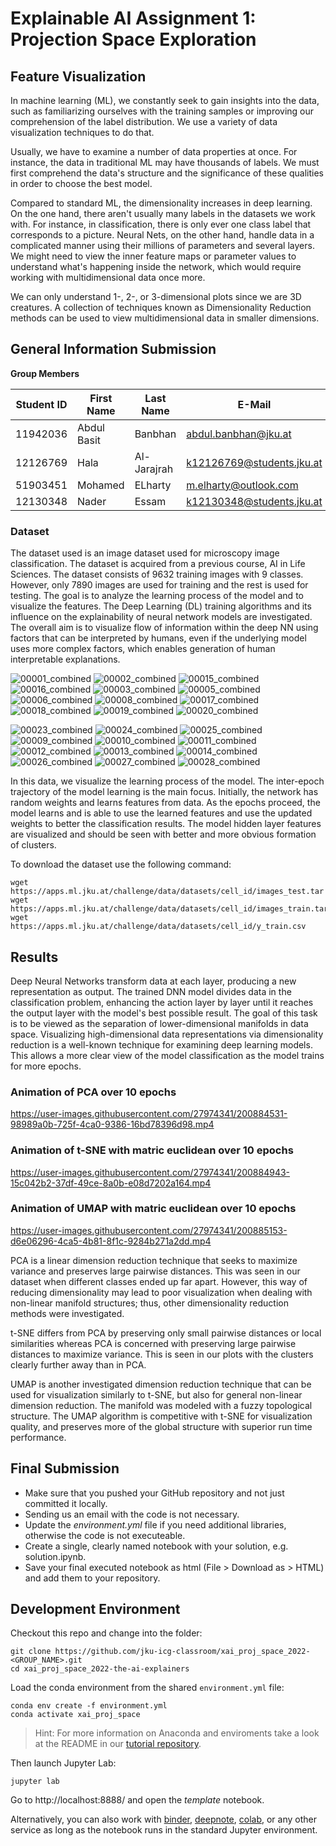 
# Explainable AI Assignment 1: Projection Space Exploration

## Feature Visualization

In machine learning (ML), we constantly seek to gain insights into the data, such as familiarizing ourselves with the training samples or improving our comprehension of the label distribution. We use a variety of data visualization techniques to do that.

Usually, we have to examine a number of data properties at once. For instance, the data in traditional ML may have thousands of labels. We must first comprehend the data's structure and the significance of these qualities in order to choose the best model.

Compared to standard ML, the dimensionality increases in deep learning. On the one hand, there aren't usually many labels in the datasets we work with. For instance, in classification, there is only ever one class label that corresponds to a picture. Neural Nets, on the other hand, handle data in a complicated manner using their millions of parameters and several layers. We might need to view the inner feature maps or parameter values to understand what's happening inside the network, which would require working with multidimensional data once more.

We can only understand 1-, 2-, or 3-dimensional plots since we are 3D creatures. A collection of techniques known as Dimensionality Reduction methods can be used to view multidimensional data in smaller dimensions.

## General Information Submission

**Group Members**

| Student ID    | First Name  | Last Name      | E-Mail                    |  Workload [%] |
| --------------|-------------|----------------|----------------------     |---------------|
| 11942036      | Abdul Basit | Banbhan        |abdul.banbhan@jku.at       |30%           |
| 12126769      | Hala        | Al-Jarajrah    |k12126769@students.jku.at  |30%           |
| 51903451      | Mohamed     | ELharty        |m.elharty@outlook.com      |10%           |
| 12130348      | Nader       | Essam          |k12130348@students.jku.at  |30%           |

### Dataset

The dataset used is an image dataset used for microscopy image classification. The dataset is acquired from a previous course, AI in Life Sciences. The dataset consists of 9632 training images with 9 classes. However, only 7890 images are used for training and the rest is used for testing. 
The goal is to analyze the learning process of the model and to visualize the features. The Deep Learning (DL) training algorithms and its influence on the explainability of neural network models are investigated. The overall aim is to visualize flow of information within the deep NN using factors that can be interpreted by humans, even if the underlying model uses more complex factors, which enables generation of human interpretable explanations.

  ![00001_combined](https://user-images.githubusercontent.com/27974341/200887456-c65751ab-76b9-4031-9e1b-43c210fd2708.png) 
  ![00002_combined](https://user-images.githubusercontent.com/27974341/200887547-638ba8af-aab1-4783-bb43-66abbf9e2b81.png)
  ![00015_combined](https://user-images.githubusercontent.com/27974341/200888625-2f97207e-3b16-44a6-8408-b885b9d02f1c.png)
  ![00016_combined](https://user-images.githubusercontent.com/27974341/200888630-b7d1746d-e7ca-4a23-b900-a32f36e5e8c9.png)
  ![00003_combined](https://user-images.githubusercontent.com/27974341/200887689-2b480e00-0690-46c9-a049-4332644cb487.png) 
  ![00005_combined](https://user-images.githubusercontent.com/27974341/200887828-ec44919f-2dcb-4342-9a44-6f8d9cfecd02.png)  ![00006_combined](https://user-images.githubusercontent.com/27974341/200887957-6ed20200-811a-4e3a-aa87-9f8a9c5dce12.png) ![00008_combined](https://user-images.githubusercontent.com/27974341/200888030-bef7281d-8c80-4b97-a7a6-acaf8a7a122a.png) ![00017_combined](https://user-images.githubusercontent.com/27974341/200888975-f4f0bdbb-9268-423c-8994-91f346c868ce.png)
![00018_combined](https://user-images.githubusercontent.com/27974341/200888979-e50f336b-968a-44d5-81c4-941373dbb2d4.png)
![00019_combined](https://user-images.githubusercontent.com/27974341/200888986-7b402524-bb59-4819-acb7-aa79a3394927.png)
![00020_combined](https://user-images.githubusercontent.com/27974341/200888990-fd09f49d-a532-4296-8a5a-e26ccae41935.png) 

![00023_combined](https://user-images.githubusercontent.com/27974341/200888999-89e33d47-53dc-456e-9959-6212cc42de12.png) ![00024_combined](https://user-images.githubusercontent.com/27974341/200889003-f946fbea-a522-47f7-a0b1-3f4668183dc3.png) ![00025_combined](https://user-images.githubusercontent.com/27974341/200889006-ccea8e04-9c9e-4788-90ce-1f7b2ffe2499.png) ![00009_combined](https://user-images.githubusercontent.com/27974341/200888067-8111517b-d1eb-45bc-82ed-6bef884df12a.png) ![00010_combined](https://user-images.githubusercontent.com/27974341/200888338-99de5b2d-fd5b-49cf-9c96-b03707fcb904.png) ![00011_combined](https://user-images.githubusercontent.com/27974341/200888344-3cae1beb-9db6-4ffd-b8e7-5965e7af6651.png) ![00012_combined](https://user-images.githubusercontent.com/27974341/200888479-6534f006-7414-4ed5-8a1f-7f880cd92913.png) ![00013_combined](https://user-images.githubusercontent.com/27974341/200888486-c2409a09-01b2-4999-a3e1-b947cc23572f.png) ![00014_combined](https://user-images.githubusercontent.com/27974341/200888490-959dd30f-8202-4f3d-84bc-77068f6dd1a0.png) 
![00026_combined](https://user-images.githubusercontent.com/27974341/200889618-b05f08e5-28d0-4ace-bf57-b143b3dbc79c.png) ![00027_combined](https://user-images.githubusercontent.com/27974341/200889623-b17a6e26-ea6a-4071-8529-07e1a0d36def.png) ![00028_combined](https://user-images.githubusercontent.com/27974341/200889624-6db74dfe-3c4e-4a14-9c9b-3c12b2686858.png) 

In this data, we visualize the learning process of the model. The inter-epoch trajectory of the model learning is the main focus. Initially, the network has random weights and learns features from data. As the epochs proceed, the model learns and is able to use the learned features and use the updated weights to better the classification results. The model hidden layer features are visualized and should be seen with better and more obvious formation of clusters. 

To download the dataset use the following command:

```
wget https://apps.ml.jku.at/challenge/data/datasets/cell_id/images_test.tar
wget https://apps.ml.jku.at/challenge/data/datasets/cell_id/images_train.tar
wget https://apps.ml.jku.at/challenge/data/datasets/cell_id/y_train.csv
```


## Results

Deep Neural Networks transform data at each layer, producing a new representation as output. The trained DNN model divides data in the classification problem, enhancing the action layer by layer until it reaches the output layer with the model's best possible result. The goal of this task is to be viewed as the separation of lower-dimensional manifolds in data space. Visualizing high-dimensional data representations via dimensionality reduction is a well-known technique for examining deep learning models. This allows a more clear view of the model classification as the model trains for more epochs.

### Animation of PCA over 10 epochs
https://user-images.githubusercontent.com/27974341/200884531-98989a0b-725f-4ca0-9386-16bd78396d98.mp4

### Animation of t-SNE with matric euclidean over 10 epochs
https://user-images.githubusercontent.com/27974341/200884943-15c042b2-37df-49ce-8a0b-e08d7202a164.mp4


### Animation of UMAP with matric euclidean over 10 epochs
https://user-images.githubusercontent.com/27974341/200885153-d6e06296-4ca5-4b81-8f1c-9284b271a2dd.mp4

PCA is a linear dimension reduction technique that seeks to maximize variance and preserves large pairwise distances. This was seen in our dataset when different classes ended up far apart. However, this way of reducing dimensionality may lead to poor visualization when dealing with non-linear manifold structures; thus, other dimensionality reduction methods were investigated. 

t-SNE differs from PCA by preserving only small pairwise distances or local similarities whereas PCA is concerned with preserving large pairwise distances to maximize variance. This is seen in our plots with the clusters clearly further away than in PCA. 

UMAP is another investigated dimension reduction technique that can be used for visualization similarly to t-SNE, but also for general non-linear dimension reduction. The manifold was modeled with a fuzzy topological structure. The UMAP algorithm is competitive with t-SNE for visualization quality, and preserves more of the global structure with superior run time performance.

## Final Submission

* Make sure that you pushed your GitHub repository and not just committed it locally.
* Sending us an email with the code is not necessary.
* Update the *environment.yml* file if you need additional libraries, otherwise the code is not executeable.
* Create a single, clearly named notebook with your solution, e.g. solution.ipynb.
* Save your final executed notebook as html (File > Download as > HTML) and add them to your repository.


## Development Environment

Checkout this repo and change into the folder:
```
git clone https://github.com/jku-icg-classroom/xai_proj_space_2022-<GROUP_NAME>.git
cd xai_proj_space_2022-the-ai-explainers
```

Load the conda environment from the shared `environment.yml` file:
```
conda env create -f environment.yml
conda activate xai_proj_space
```

> Hint: For more information on Anaconda and enviroments take a look at the README in our [tutorial repository](https://github.com/JKU-ICG/python-visualization-tutorial).

Then launch Jupyter Lab:
```
jupyter lab
```

Go to http://localhost:8888/ and open the *template* notebook.

Alternatively, you can also work with [binder](https://mybinder.org/), [deepnote](https://deepnote.com/), [colab](https://colab.research.google.com/), or any other service as long as the notebook runs in the standard Jupyter environment.
